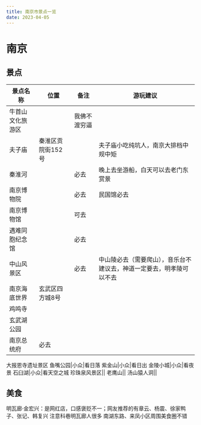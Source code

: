 ```yaml
---
title: 南京市景点一览
date: 2023-04-05
---
```


# 南京
## 景点
景点名称|位置|备注|游玩建议
-------|----|----|-------
牛首山文化旅游区||我佛不渡穷逼|
夫子庙|秦淮区贡院街152号||夫子庙小吃纯坑人，南京大排档中规中矩
秦淮河||必去|晚上去坐游船，白天可以去老门东赏景
南京博物院||必去|民国馆必去|
南京博物馆||可去||
遇难同胞纪念馆||必去||
中山风景区||必去|中山陵必去（需要爬山），音乐台不建议去，神道一定要去，明孝陵可以不去
南京海底世界|玄武区四方城8号|
鸡鸣寺||
玄武湖公园||
南京总统府|必去|
大报恩寺遗址景区
鱼嘴公园|小众|看日落
紫金山|小众|看日出
金陵小城|小众|看夜景
石臼湖|小众|看天空之城
珍珠泉风景区||
老鹰山||
汤山猿人洞||

## 美食
明瓦廊·金宏兴：是网红店，口感褒贬不一；网友推荐的有章云、杨震、徐家鸭子、张记、韩复兴
注意科巷明瓦廊人很多
南湖东路、来凤小区周围美食圈不错

